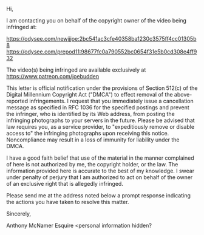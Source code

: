 
Hi,

I am contacting you on behalf of the copyright owner of the video being infringed at:

https://odysee.com/newjjjoe:2bc541ac3cfe40358ba1230c3575ff4cc01305b8
https://odysee.com/prepod11:98677fc0a790552bc0654f31e5b0cd308e4ff932

The video(s) being infringed are available exclusively at https://www.patreon.com/joebudden

This letter is official notification under the provisions of Section 512(c) of the Digital Millennium Copyright Act ("DMCA") to effect removal of the above-reported infringements. I request that you immediately issue a cancellation message as specified in RFC 1036 for the specified postings and prevent the infringer, who is identified by its Web address, from posting the infringing photographs to your servers in the future. Please be advised that law requires you, as a service provider, to "expeditiously remove or disable access to" the infringing photographs upon receiving this notice. Noncompliance may result in a loss of immunity for liability under the DMCA.

I have a good faith belief that use of the material in the manner complained of here is not authorized by me, the copyright holder, or the law. The information provided here is accurate to the best of my knowledge. I swear under penalty of perjury that I am authorized to act on behalf of the owner of an exclusive right that is allegedly infringed.

Please send me at the address noted below a prompt response indicating the actions you have taken to resolve this matter.

Sincerely,

Anthony McNamer Esquire
<personal information hidden?
